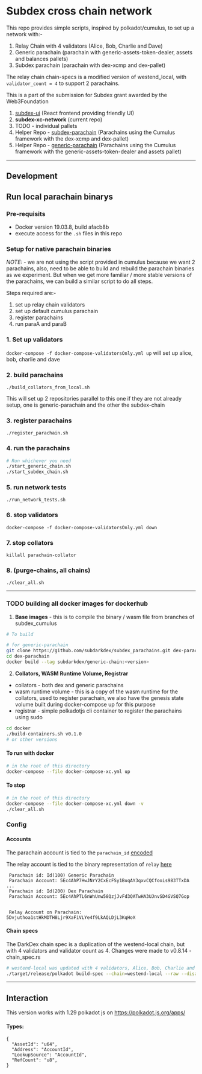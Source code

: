 # Subdex cross chain network 

This repo provides simple scripts, inspired by polkadot/cumulus, to set up a network with:-
1. Relay Chain with 4 validators (Alice, Bob, Charlie and Dave)
2. Generic parachain (parachain with generic-assets-token-dealer, assets and balances pallets)
3. Subdex parachain (parachain with dex-xcmp and dex-pallet)

The relay chain chain-specs is a modified version of westend_local, with `validator_count = 4` to support 2 parachains.

This is a part of the submission for Subdex grant awarded by the Web3Foundation
1. [subdex-ui](https://github.com/subdarkdex/subdex-ui) (React frontend providing friendly UI)
1. **subdex-xc-network** (current repo)
1. TODO - individual pallets 
1. Helper Repo - [subdex-parachain](https://github.com/subdarkdex/subdex-parachain) (Parachains using the Cumulus framework with the dex-xcmp and dex-pallet)
1. Helper Repo - [generic-parachain](https://github.com/subdarkdex/generic-parachain) (Parachains using the Cumulus framework with the generic-assets-token-dealer and assets pallet)

___
## Development

## Run local parachain binarys
### Pre-requisits
- Docker version 19.03.8, build afacb8b
- execute access for the `.sh` files in this repo

### Setup for native parachain binaries

*NOTE:* - we are not using the script provided in cumulus because we want 2 parachains, also, need to be able to build and rebuild the parachain binaries as we experiment. But when we get more familiar / more stable versions of the parachains, we can build a similar script to do all steps. 

Steps required are:-
1. set up relay chain validators
1. set up default cumulus parachain 
1. register parachains
1. run paraA and paraB


### 1. Set up validators
`docker-compose -f docker-compose-validatorsOnly.yml up` will set up alice, bob, charlie and dave

### 2. build parachains
```
./build_collators_from_local.sh
```
This will set up 2 repositories parallel to this one if they are not already setup, one is generic-parachain and the other the subdex-chain

### 3. register parachains
```
./register_parachain.sh
```

### 4. run the parachains
```sh
# Run whichever you need
./start_generic_chain.sh
./start_subdex_chain.sh
```
### 5. run network tests
```
./run_network_tests.sh
```
### 6. stop validators
`docker-compose -f docker-compose-validatorsOnly.yml down`

### 7. stop collators
`killall parachain-collator`

### 8. (purge-chains, all chains)
```
./clear_all.sh
```

___
### TODO building all docker images for dockerhub

1. **Base images** - this is to compile the binary / wasm file from branches of subdex_cumulus

```sh
# To build

# for generic-parachain
git clone https://github.com/subdarkdex/subdex_parachains.git dex-parachain
cd dex-parachain
docker build --tag subdarkdex/generic-chain:<version>

```

2. **Collators, WASM Runtime Volume, Registrar**
- collators - both dex and generic parachains
- wasm runtime volume - this is a copy of the wasm runtime for the collators, used to register parachain, we also have the genesis state volume built during docker-compose up for this purpose
- registrar - simple polkadotjs cli container to register the parachains using sudo


```sh
cd docker
./build-containers.sh v0.1.0 
# or other versions
```

#### To run with docker
```sh
# in the root of this directory
docker-compose --file docker-compose-xc.yml up
```

#### To stop
```sh
# in the root of this directory
docker-compose --file docker-compose-xc.yml down -v
./clear_all.sh 
```

### Config
#### Accounts

The parachain account is tied to the `parachain_id` [encoded](https://github.com/paritytech/polkadot/blob/master/parachain/src/primitives.rs#L164)

The relay account is tied to the binary representation of `relay` [here](https://github.com/subdarkdex/generic-parachain/blob/master/pallets/token-dealer/src/lib.rs#L54)
```
 Parachain id: Id(100) Generic Parachain
 Parachain Account: 5Ec4AhP7HwJNrY2CxEcFSy1BuqAY3qxvCQCfoois983TTxDA
... 
 Parachain id: Id(200) Dex Parachain
 Parachain Account: 5Ec4AhPTL6nWnUnw58QzjJvFd3QATwHA3UJnvSD4GVSQ7Gop


 Relay Account on Parachain: 5Dvjuthoa1stHkMDTH8Ljr9XaFiVLYe4f9LkAQLDjL3KqHoX
```
#### Chain specs
The DarkDex chain spec is a duplication of the westend-local chain, but with 4 validators and validator count as 4. Changes were made to v0.8.14 - chain_spec.rs

```sh
# westend-local was updated with 4 validators, Alice, Bob, Charlie and Dave
./target/release/polkadot build-spec --chain=westend-local --raw --disable-default-bootnode > dex_raw.json
```

___
## Interaction

This version works with 1.29 polkadot js on https://polkadot.js.org/apps/

#### Types:
```
{
  "AssetId": "u64",
  "Address": "AccountId",
  "LookupSource": "AccountId",
  "RefCount": "u8",
}
```


